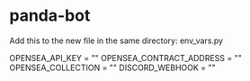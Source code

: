 # panda-bot

Add this to the new file in the same directory: env_vars.py

OPENSEA_API_KEY = ""
OPENSEA_CONTRACT_ADDRESS = ""
OPENSEA_COLLECTION = ""
DISCORD_WEBHOOK = ""
